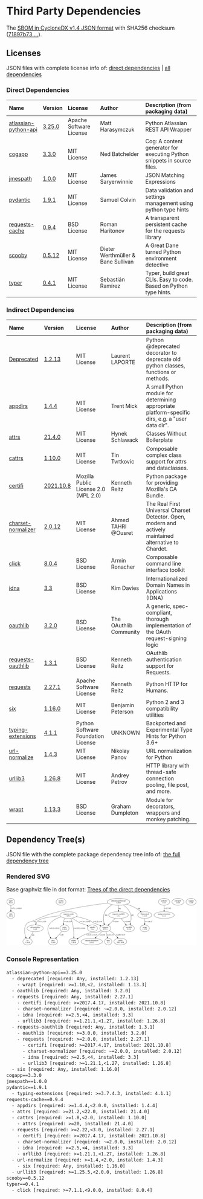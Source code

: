 # Third Party Dependencies

<!--[[[fill sbom_sha256()]]]-->
The [SBOM in CycloneDX v1.4 JSON format](https://github.com/sthagen/laskea/blob/default/sbom.json) with SHA256 checksum ([71897b73 ...](https://raw.githubusercontent.com/sthagen/laskea/default/sbom.json.sha256 "sha256:71897b731f82c723c3d637310ab442254840032c0aec9db4c7f8bac108cd1458")).
<!--[[[end]]] (checksum: d591e6580ad93e67f8f1e3fe98675c7a)-->
## Licenses 

JSON files with complete license info of: [direct dependencies](direct-dependency-licenses.json) | [all dependencies](all-dependency-licenses.json)

### Direct Dependencies

<!--[[[fill direct_dependencies_table()]]]-->
| Name                                                                          | Version                                                         | License                 | Author                             | Description (from packaging data)                                       |
|:------------------------------------------------------------------------------|:----------------------------------------------------------------|:------------------------|:-----------------------------------|:------------------------------------------------------------------------|
| [atlassian-python-api](https://github.com/atlassian-api/atlassian-python-api) | [3.25.0](https://pypi.org/project/atlassian-python-api/3.25.0/) | Apache Software License | Matt Harasymczuk                   | Python Atlassian REST API Wrapper                                       |
| [cogapp](http://nedbatchelder.com/code/cog)                                   | [3.3.0](https://pypi.org/project/cogapp/3.3.0/)                 | MIT License             | Ned Batchelder                     | Cog: A content generator for executing Python snippets in source files. |
| [jmespath](https://github.com/jmespath/jmespath.py)                           | [1.0.0](https://pypi.org/project/jmespath/1.0.0/)               | MIT License             | James Saryerwinnie                 | JSON Matching Expressions                                               |
| [pydantic](https://github.com/samuelcolvin/pydantic)                          | [1.9.1](https://pypi.org/project/pydantic/1.9.1/)               | MIT License             | Samuel Colvin                      | Data validation and settings management using python type hints         |
| [requests-cache](https://github.com/reclosedev/requests-cache)                | [0.9.4](https://pypi.org/project/requests-cache/0.9.4/)         | BSD License             | Roman Haritonov                    | A transparent persistent cache for the requests library                 |
| [scooby](https://github.com/banesullivan/scooby)                              | [0.5.12](https://pypi.org/project/scooby/0.5.12/)               | MIT License             | Dieter Werthmüller & Bane Sullivan | A Great Dane turned Python environment detective                        |
| [typer](https://github.com/tiangolo/typer)                                    | [0.4.1](https://pypi.org/project/typer/0.4.1/)                  | MIT License             | Sebastián Ramírez                  | Typer, build great CLIs. Easy to code. Based on Python type hints.      |
<!--[[[end]]] (checksum: aa8f9b76f9533c9bd4acfbe2b5b4e842)-->

### Indirect Dependencies

<!--[[[fill indirect_dependencies_table()]]]-->
| Name                                                                                           | Version                                                       | License                              | Author                 | Description (from packaging data)                                                                       |
|:-----------------------------------------------------------------------------------------------|:--------------------------------------------------------------|:-------------------------------------|:-----------------------|:--------------------------------------------------------------------------------------------------------|
| [Deprecated](https://github.com/tantale/deprecated)                                            | [1.2.13](https://pypi.org/project/Deprecated/1.2.13/)         | MIT License                          | Laurent LAPORTE        | Python @deprecated decorator to deprecate old python classes, functions or methods.                     |
| [appdirs](http://github.com/ActiveState/appdirs)                                               | [1.4.4](https://pypi.org/project/appdirs/1.4.4/)              | MIT License                          | Trent Mick             | A small Python module for determining appropriate platform-specific dirs, e.g. a "user data dir".       |
| [attrs](https://www.attrs.org/)                                                                | [21.4.0](https://pypi.org/project/attrs/21.4.0/)              | MIT License                          | Hynek Schlawack        | Classes Without Boilerplate                                                                             |
| [cattrs](https://github.com/python-attrs/cattrs)                                               | [1.10.0](https://pypi.org/project/cattrs/1.10.0/)             | MIT License                          | Tin Tvrtkovic          | Composable complex class support for attrs and dataclasses.                                             |
| [certifi](https://certifiio.readthedocs.io/en/latest/)                                         | [2021.10.8](https://pypi.org/project/certifi/2021.10.8/)      | Mozilla Public License 2.0 (MPL 2.0) | Kenneth Reitz          | Python package for providing Mozilla's CA Bundle.                                                       |
| [charset-normalizer](https://github.com/ousret/charset_normalizer)                             | [2.0.12](https://pypi.org/project/charset-normalizer/2.0.12/) | MIT License                          | Ahmed TAHRI @Ousret    | The Real First Universal Charset Detector. Open, modern and actively maintained alternative to Chardet. |
| [click](https://palletsprojects.com/p/click/)                                                  | [8.0.4](https://pypi.org/project/click/8.0.4/)                | BSD License                          | Armin Ronacher         | Composable command line interface toolkit                                                               |
| [idna](https://github.com/kjd/idna)                                                            | [3.3](https://pypi.org/project/idna/3.3/)                     | BSD License                          | Kim Davies             | Internationalized Domain Names in Applications (IDNA)                                                   |
| [oauthlib](https://github.com/oauthlib/oauthlib)                                               | [3.2.0](https://pypi.org/project/oauthlib/3.2.0/)             | BSD License                          | The OAuthlib Community | A generic, spec-compliant, thorough implementation of the OAuth request-signing logic                   |
| [requests-oauthlib](https://github.com/requests/requests-oauthlib)                             | [1.3.1](https://pypi.org/project/requests-oauthlib/1.3.1/)    | BSD License                          | Kenneth Reitz          | OAuthlib authentication support for Requests.                                                           |
| [requests](https://requests.readthedocs.io)                                                    | [2.27.1](https://pypi.org/project/requests/2.27.1/)           | Apache Software License              | Kenneth Reitz          | Python HTTP for Humans.                                                                                 |
| [six](https://github.com/benjaminp/six)                                                        | [1.16.0](https://pypi.org/project/six/1.16.0/)                | MIT License                          | Benjamin Peterson      | Python 2 and 3 compatibility utilities                                                                  |
| [typing-extensions](https://github.com/python/typing/blob/master/typing_extensions/README.rst) | [4.1.1](https://pypi.org/project/typing-extensions/4.1.1/)    | Python Software Foundation License   | UNKNOWN                | Backported and Experimental Type Hints for Python 3.6+                                                  |
| [url-normalize](https://github.com/niksite/url-normalize)                                      | [1.4.3](https://pypi.org/project/url-normalize/1.4.3/)        | MIT License                          | Nikolay Panov          | URL normalization for Python                                                                            |
| [urllib3](https://urllib3.readthedocs.io/)                                                     | [1.26.8](https://pypi.org/project/urllib3/1.26.8/)            | MIT License                          | Andrey Petrov          | HTTP library with thread-safe connection pooling, file post, and more.                                  |
| [wrapt](https://github.com/GrahamDumpleton/wrapt)                                              | [1.13.3](https://pypi.org/project/wrapt/1.13.3/)              | BSD License                          | Graham Dumpleton       | Module for decorators, wrappers and monkey patching.                                                    |
 <!--[[[end]]] (checksum: 91185e223dfd4c47bd8a360476c98be5)-->

## Dependency Tree(s)

JSON file with the complete package dependency tree info of: [the full dependency tree](package-dependency-tree.json)

### Rendered SVG

Base graphviz file in dot format: [Trees of the direct dependencies](package-dependency-tree.dot.txt)

<img src="https://raw.githubusercontent.com/sthagen/laskea/default/docs/third-party/package-dependency-tree.svg" alt="Trees of the direct dependencies" title="Trees of the direct dependencies"/>

### Console Representation

<!--[[[fill dependency_tree_console_text()]]]-->
````console
atlassian-python-api==3.25.0
  - deprecated [required: Any, installed: 1.2.13]
    - wrapt [required: >=1.10,<2, installed: 1.13.3]
  - oauthlib [required: Any, installed: 3.2.0]
  - requests [required: Any, installed: 2.27.1]
    - certifi [required: >=2017.4.17, installed: 2021.10.8]
    - charset-normalizer [required: ~=2.0.0, installed: 2.0.12]
    - idna [required: >=2.5,<4, installed: 3.3]
    - urllib3 [required: >=1.21.1,<1.27, installed: 1.26.8]
  - requests-oauthlib [required: Any, installed: 1.3.1]
    - oauthlib [required: >=3.0.0, installed: 3.2.0]
    - requests [required: >=2.0.0, installed: 2.27.1]
      - certifi [required: >=2017.4.17, installed: 2021.10.8]
      - charset-normalizer [required: ~=2.0.0, installed: 2.0.12]
      - idna [required: >=2.5,<4, installed: 3.3]
      - urllib3 [required: >=1.21.1,<1.27, installed: 1.26.8]
  - six [required: Any, installed: 1.16.0]
cogapp==3.3.0
jmespath==1.0.0
pydantic==1.9.1
  - typing-extensions [required: >=3.7.4.3, installed: 4.1.1]
requests-cache==0.9.4
  - appdirs [required: >=1.4.4,<2.0.0, installed: 1.4.4]
  - attrs [required: >=21.2,<22.0, installed: 21.4.0]
  - cattrs [required: >=1.8,<2.0, installed: 1.10.0]
    - attrs [required: >=20, installed: 21.4.0]
  - requests [required: >=2.22,<3.0, installed: 2.27.1]
    - certifi [required: >=2017.4.17, installed: 2021.10.8]
    - charset-normalizer [required: ~=2.0.0, installed: 2.0.12]
    - idna [required: >=2.5,<4, installed: 3.3]
    - urllib3 [required: >=1.21.1,<1.27, installed: 1.26.8]
  - url-normalize [required: >=1.4,<2.0, installed: 1.4.3]
    - six [required: Any, installed: 1.16.0]
  - urllib3 [required: >=1.25.5,<2.0.0, installed: 1.26.8]
scooby==0.5.12
typer==0.4.1
  - click [required: >=7.1.1,<9.0.0, installed: 8.0.4]
````
<!--[[[end]]] (checksum: c140c710e59326a4ed54fd3788e27502)-->
